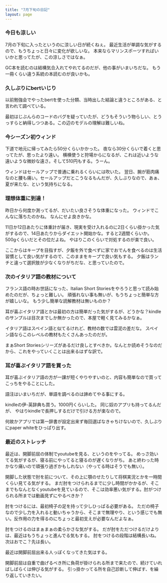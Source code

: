 ```yaml
---
title: "7月下旬の日記"
layout: page	
---
```


### 今日も涼しい

7月の下旬に入ったというのに涼しい日が続くねぇ。
最近生活が単調な気がするので、もうちょっと日々に変化が欲しいな。
本来ならマリンスポーツすればいいかと思ってたが、この涼しさではなぁ。

GC本を読むのは結構気合入れてやれてるのだが、他の事がいまいちだな。
もう一冊くらい違う系統の本読むのが良いかも。

### 久しぶりにbertいじり

以前勉強会でやったbertを使った分類、当時出した結論と違うところがある、と言われて調べている。

最初はじぶんらのコードのバグを疑っていたが、どうもそういう物らしい、とうっすらと納得しつつある。この辺のモデルの理解は難しいね。

### 今シーズン初ウィンド

下道で地元に帰ってみたら50分くらいかかった。
夜なら30分くらいで着くと思ってたが、思ったより遠い。
横横使うと狩場からになるが、これは近いような遠いような微妙な遠さ。そして510円もする。うーん。

ウィンドはセールアップで普通に乗れるくらいには吹いた。
翌日、腕が筋肉痛なのと腰も痛い。セールアップだとこうなるもんだが、久しぶりなので、あぁ、夏が来たな、という気持ちになる。

### 理想体重に到達！

昨日から何度か測ってるが、だいたい良さそうな体重になった。
ウィンドでこんなに落ちたのかね。
なんにせよ良きかな。

11日か12日あたりに体重計が届き、現実を受け入れるのに2日くらい掛かった気がするので、14日あたりからダイエット開始かな。すると2週間くらいか。
500gくらいだとその位だよね。
やはりこのくらいで対処するのが楽で良い。

ここからはキープを目指すが、夕飯を外で食べずに家でおでんを食べるのは生活習慣として良い気がするので、このままをキープで良い気もする。
夕飯はランチと違って選択肢が少なくなりがちだな、と思っていたので。

### 次のイタリア語の教材について

フランス語の時お世話になった、Italian Short Storiesをやろうと思って読み始めたのだが、ちょっと難しい。
頑張れない事も無いが、もうちょっと簡単な方が嬉しいな。
もう少し簡単な読解教材は無いものか？

耳が喜ぶイタリア語とかは最初の方は簡単だった気がするが、どうかな？kindleのサンプルは目次までしか無かったので、本屋で軽く見てみるかなぁ。

イタリア語はスペイン語と似てるけれど、教材の数では雲泥の差だな。
スペイン語ならこのレベルの教材もたくさんあったのだが。

まぁShort Storiesシリーズがあるだけ良しとすべきか。なんとか読めそうなのだから、これをやっていくことは出来るはずな訳で。

### 耳が喜ぶイタリア語を買った

耳が喜ぶイタリア語の方が一課が短くやりやすいのと、内容も簡単なので買ってこっちをやることにした。

語注はいまいちだが、単語を調べるのは諦めてやる事にする。

kindleの伊-英辞典も買う。1000円くらいした。
同じ奴のアプリも持ってるんだが、
やはりkindleで長押しするだけで引ける方が楽なので。

何故かアプリでは第一辞書が設定出来ず毎回選ばなきゃちけないので、久しぶりにpaper whiteをひっぱり出す。

### 最近のストレッチ

最近は、開脚前屈の体制でyoutubeを見る、というのをやってる。
めっさ効いてる気がするが、寝る前にやってると寝るのが遅くなりがち。
あと終わった時かなり痛いので頑張り過ぎかもしれない（やってる時はそうでも無い）。

開脚した状態で肘を前について、その上に顎のせたりして将棋実況とかを一時間くらい見てる気がする。
まだ肘をつけられるまでに少し時間がかかるが、そこまでもなんとなくyoutubeを見ているので、そこは効率悪い気がする。肘がつけられる所までは動画見ずにやるべきか？

肘をつけるには、最初椅子の足を持って少しひっぱる必要がある。
ただの椅子なので少し力を入れると動いちゃうから、そこまで無理やり、という感じでも無い。反作用の力を得るのにちょっと最初支えが必要なんだよなぁ。

肘をつけるのはまぁまぁの柔らかさな気がする。
だが肘をただつけるだけよりは、最近はもうちょっと進んでる気もする。
肘をつけるの段階は結構長いね。次はおでこ？先は長い。

最近は開脚前屈出来る人っぽくなってきた気はする。

開脚前屈は自重で曲げるべき所に負荷が掛けられる所まで来たので、続けていればしばらくは伸びる気がする。
引っ掛かってる所を自己診断して伸ばす、を繰り返していきたい。

